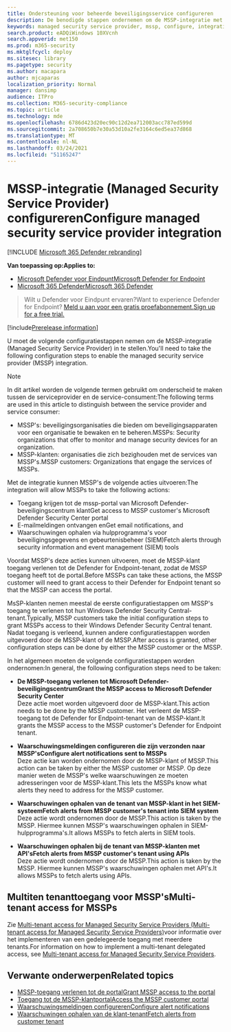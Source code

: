 ```yaml
---
title: Ondersteuning voor beheerde beveiligingsservice configureren
description: De benodigde stappen ondernemen om de MSSP-integratie met microsoft Defender voor eindpunt te configureren
keywords: managed security service provider, mssp, configure, integration
search.product: eADQiWindows 10XVcnh
search.appverid: met150
ms.prod: m365-security
ms.mktglfcycl: deploy
ms.sitesec: library
ms.pagetype: security
ms.author: macapara
author: mjcaparas
localization_priority: Normal
manager: dansimp
audience: ITPro
ms.collection: M365-security-compliance
ms.topic: article
ms.technology: mde
ms.openlocfilehash: 6786d423d20ec90c12d2ea712003acc787ed599d
ms.sourcegitcommit: 2a708650b7e30a53d10a2fe3164c6ed5ea37d868
ms.translationtype: MT
ms.contentlocale: nl-NL
ms.lasthandoff: 03/24/2021
ms.locfileid: "51165247"
---
```

# <a name="configure-managed-security-service-provider-integration"></a><span data-ttu-id="6be03-104">MSSP-integratie (Managed Security Service Provider) configureren</span><span class="sxs-lookup"><span data-stu-id="6be03-104">Configure managed security service provider integration</span></span>

[!INCLUDE [Microsoft 365 Defender rebranding](../../includes/microsoft-defender.md)]

<span data-ttu-id="6be03-105">**Van toepassing op:**</span><span class="sxs-lookup"><span data-stu-id="6be03-105">**Applies to:**</span></span>
- [<span data-ttu-id="6be03-106">Microsoft Defender voor Eindpunt</span><span class="sxs-lookup"><span data-stu-id="6be03-106">Microsoft Defender for Endpoint</span></span>](https://go.microsoft.com/fwlink/p/?linkid=2154037)
- [<span data-ttu-id="6be03-107">Microsoft 365 Defender</span><span class="sxs-lookup"><span data-stu-id="6be03-107">Microsoft 365 Defender</span></span>](https://go.microsoft.com/fwlink/?linkid=2118804)

><span data-ttu-id="6be03-108">Wilt u Defender voor Eindpunt ervaren?</span><span class="sxs-lookup"><span data-stu-id="6be03-108">Want to experience Defender for Endpoint?</span></span> [<span data-ttu-id="6be03-109">Meld u aan voor een gratis proefabonnement.</span><span class="sxs-lookup"><span data-stu-id="6be03-109">Sign up for a free trial.</span></span>](https://www.microsoft.com/microsoft-365/windows/microsoft-defender-atp?ocid=docs-mssp-support-abovefoldlink)
 
[!include[Prerelease information](../../includes/prerelease.md)]

<span data-ttu-id="6be03-110">U moet de volgende configuratiestappen nemen om de MSSP-integratie (Managed Security Service Provider) in te stellen.</span><span class="sxs-lookup"><span data-stu-id="6be03-110">You'll need to take the following configuration steps to enable the managed security service provider (MSSP) integration.</span></span>

>[!NOTE]
><span data-ttu-id="6be03-111">In dit artikel worden de volgende termen gebruikt om onderscheid te maken tussen de serviceprovider en de service-consument:</span><span class="sxs-lookup"><span data-stu-id="6be03-111">The following terms are used in this article to distinguish between the service provider and service consumer:</span></span>
> - <span data-ttu-id="6be03-112">MSSP's: beveiligingsorganisaties die bieden om beveiligingsapparaten voor een organisatie te bewaken en te beheren.</span><span class="sxs-lookup"><span data-stu-id="6be03-112">MSSPs: Security organizations that offer to monitor and manage security devices for an organization.</span></span>
> - <span data-ttu-id="6be03-113">MSSP-klanten: organisaties die zich bezighouden met de services van MSSP's.</span><span class="sxs-lookup"><span data-stu-id="6be03-113">MSSP customers: Organizations that engage the services of MSSPs.</span></span>

<span data-ttu-id="6be03-114">Met de integratie kunnen MSSP's de volgende acties uitvoeren:</span><span class="sxs-lookup"><span data-stu-id="6be03-114">The integration will allow MSSPs to take the following actions:</span></span>

- <span data-ttu-id="6be03-115">Toegang krijgen tot de mssp-portal van Microsoft Defender-beveiligingscentrum klant</span><span class="sxs-lookup"><span data-stu-id="6be03-115">Get access to MSSP customer's Microsoft Defender Security Center portal</span></span>
- <span data-ttu-id="6be03-116">E-mailmeldingen ontvangen en</span><span class="sxs-lookup"><span data-stu-id="6be03-116">Get email notifications, and</span></span> 
- <span data-ttu-id="6be03-117">Waarschuwingen ophalen via hulpprogramma's voor beveiligingsgegevens en gebeurtenisbeheer (SIEM)</span><span class="sxs-lookup"><span data-stu-id="6be03-117">Fetch alerts through security information and event management (SIEM) tools</span></span>

<span data-ttu-id="6be03-118">Voordat MSSP's deze acties kunnen uitvoeren, moet de MSSP-klant toegang verlenen tot de Defender for Endpoint-tenant, zodat de MSSP toegang heeft tot de portal.</span><span class="sxs-lookup"><span data-stu-id="6be03-118">Before MSSPs can take these actions, the MSSP customer will need to grant access to their Defender for Endpoint tenant so that the MSSP can access the portal.</span></span> 
 

<span data-ttu-id="6be03-119">MsSP-klanten nemen meestal de eerste configuratiestappen om MSSP's toegang te verlenen tot hun Windows Defender Security Central-tenant.</span><span class="sxs-lookup"><span data-stu-id="6be03-119">Typically, MSSP customers take the initial configuration steps to grant MSSPs access to their Windows Defender Security Central tenant.</span></span> <span data-ttu-id="6be03-120">Nadat toegang is verleend, kunnen andere configuratiestappen worden uitgevoerd door de MSSP-klant of de MSSP.</span><span class="sxs-lookup"><span data-stu-id="6be03-120">After access is granted, other configuration steps can be done by either the MSSP customer or the MSSP.</span></span>


<span data-ttu-id="6be03-121">In het algemeen moeten de volgende configuratiestappen worden ondernomen:</span><span class="sxs-lookup"><span data-stu-id="6be03-121">In general, the following configuration steps need to be taken:</span></span>


- <span data-ttu-id="6be03-122">**De MSSP-toegang verlenen tot Microsoft Defender-beveiligingscentrum**</span><span class="sxs-lookup"><span data-stu-id="6be03-122">**Grant the MSSP access to Microsoft Defender Security Center**</span></span> <br>
<span data-ttu-id="6be03-123">Deze actie moet worden uitgevoerd door de MSSP-klant.</span><span class="sxs-lookup"><span data-stu-id="6be03-123">This action needs to be done by the MSSP customer.</span></span> <span data-ttu-id="6be03-124">Het verleent de MSSP-toegang tot de Defender for Endpoint-tenant van de MSSP-klant.</span><span class="sxs-lookup"><span data-stu-id="6be03-124">It grants the MSSP access to the MSSP customer's Defender for Endpoint tenant.</span></span>
 

- <span data-ttu-id="6be03-125">**Waarschuwingsmeldingen configureren die zijn verzonden naar MSSP's**</span><span class="sxs-lookup"><span data-stu-id="6be03-125">**Configure alert notifications sent to MSSPs**</span></span> <br>
<span data-ttu-id="6be03-126">Deze actie kan worden ondernomen door de MSSP-klant of MSSP.</span><span class="sxs-lookup"><span data-stu-id="6be03-126">This action can be taken by either the MSSP customer or MSSP.</span></span> <span data-ttu-id="6be03-127">Op deze manier weten de MSSP's welke waarschuwingen ze moeten adresseringen voor de MSSP-klant.</span><span class="sxs-lookup"><span data-stu-id="6be03-127">This lets the MSSPs know what alerts they need to address for the MSSP customer.</span></span>

- <span data-ttu-id="6be03-128">**Waarschuwingen ophalen van de tenant van MSSP-klant in het SIEM-systeem**</span><span class="sxs-lookup"><span data-stu-id="6be03-128">**Fetch alerts from MSSP customer's tenant into SIEM system**</span></span> <br> <span data-ttu-id="6be03-129">Deze actie wordt ondernomen door de MSSP.</span><span class="sxs-lookup"><span data-stu-id="6be03-129">This action is taken by the MSSP.</span></span> <span data-ttu-id="6be03-130">Hiermee kunnen MSSP's waarschuwingen ophalen in SIEM-hulpprogramma's.</span><span class="sxs-lookup"><span data-stu-id="6be03-130">It allows MSSPs to fetch alerts in SIEM tools.</span></span>

- <span data-ttu-id="6be03-131">**Waarschuwingen ophalen bij de tenant van MSSP-klanten met API's**</span><span class="sxs-lookup"><span data-stu-id="6be03-131">**Fetch alerts from MSSP customer's tenant using APIs**</span></span> <br>
<span data-ttu-id="6be03-132">Deze actie wordt ondernomen door de MSSP.</span><span class="sxs-lookup"><span data-stu-id="6be03-132">This action is taken by the MSSP.</span></span> <span data-ttu-id="6be03-133">Hiermee kunnen MSSP's waarschuwingen ophalen met API's.</span><span class="sxs-lookup"><span data-stu-id="6be03-133">It allows MSSPs to fetch alerts using APIs.</span></span>

## <a name="multi-tenant-access-for-mssps"></a><span data-ttu-id="6be03-134">Multiten tenanttoegang voor MSSP's</span><span class="sxs-lookup"><span data-stu-id="6be03-134">Multi-tenant access for MSSPs</span></span>
<span data-ttu-id="6be03-135">Zie [Multi-tenant access for Managed Security Service Providers (Multi-tenant access for Managed Security Service Providers)](https://techcommunity.microsoft.com/t5/microsoft-defender-atp/multi-tenant-access-for-managed-security-service-providers/ba-p/1533440)voor informatie over het implementeren van een gedelegeerde toegang met meerdere tenants.</span><span class="sxs-lookup"><span data-stu-id="6be03-135">For information on how to implement a multi-tenant delegated access, see [Multi-tenant access for Managed Security Service Providers](https://techcommunity.microsoft.com/t5/microsoft-defender-atp/multi-tenant-access-for-managed-security-service-providers/ba-p/1533440).</span></span>



## <a name="related-topics"></a><span data-ttu-id="6be03-136">Verwante onderwerpen</span><span class="sxs-lookup"><span data-stu-id="6be03-136">Related topics</span></span>
- [<span data-ttu-id="6be03-137">MSSP-toegang verlenen tot de portal</span><span class="sxs-lookup"><span data-stu-id="6be03-137">Grant MSSP access to the portal</span></span>](grant-mssp-access.md)
- [<span data-ttu-id="6be03-138">Toegang tot de MSSP-klantportal</span><span class="sxs-lookup"><span data-stu-id="6be03-138">Access the MSSP customer portal</span></span>](access-mssp-portal.md)
- [<span data-ttu-id="6be03-139">Waarschuwingsmeldingen configureren</span><span class="sxs-lookup"><span data-stu-id="6be03-139">Configure alert notifications</span></span>](configure-mssp-notifications.md)
- [<span data-ttu-id="6be03-140">Waarschuwingen ophalen van de klant-tenant</span><span class="sxs-lookup"><span data-stu-id="6be03-140">Fetch alerts from customer tenant</span></span>](fetch-alerts-mssp.md)

